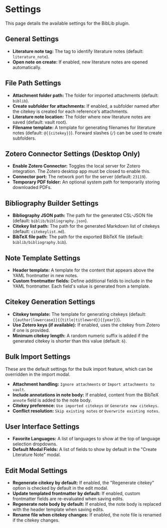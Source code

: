 # Settings

This page details the available settings for the BibLib plugin.

## General Settings

*   **Literature note tag:** The tag to identify literature notes (default: `literature_note`).
*   **Open note on create:** If enabled, new literature notes are opened automatically.

## File Path Settings

*   **Attachment folder path:** The folder for imported attachments (default: `biblib`).
*   **Create subfolder for attachments:** If enabled, a subfolder named after the citekey is created for each reference's attachments.
*   **Literature note location:** The folder where new literature notes are saved (default: vault root).
*   **Filename template:** A template for generating filenames for literature notes (default: `@{{citekey}}`). Forward slashes (`/`) can be used to create subfolders.

## Zotero Connector Settings (Desktop Only)

*   **Enable Zotero Connector:** Toggles the local server for Zotero integration. The Zotero desktop app must be closed to enable this.
*   **Connector port:** The network port for the server (default: `23119`).
*   **Temporary PDF folder:** An optional system path for temporarily storing downloaded PDFs.

## Bibliography Builder Settings

*   **Bibliography JSON path:** The path for the generated CSL-JSON file (default: `biblib/bibliography.json`).
*   **Citekey list path:** The path for the generated Markdown list of citekeys (default: `citekeylist.md`).
*   **BibTeX file path:** The path for the exported BibTeX file (default: `biblib/bibliography.bib`).

## Note Template Settings

*   **Header template:** A template for the content that appears above the YAML frontmatter in new notes.
*   **Custom frontmatter fields:** Define additional fields to include in the YAML frontmatter. Each field's value is generated from a template.

## Citekey Generation Settings

*   **Citekey template:** The template for generating citekeys (default: `{{author|lowercase}}{{title|titleword}}{{year}}`).
*   **Use Zotero keys (if available):** If enabled, uses the citekey from Zotero if one is provided.
*   **Minimum citekey length:** A random numeric suffix is added if the generated citekey is shorter than this value (default: `6`).

## Bulk Import Settings

These are the default settings for the bulk import feature, which can be overridden in the import modal.

*   **Attachment handling:** `Ignore attachments` or `Import attachments to vault`.
*   **Include annotations in note body:** If enabled, content from the BibTeX `annote` field is added to the note body.
*   **Citekey preference:** `Use imported citekeys` or `Generate new citekeys`.
*   **Conflict resolution:** `Skip existing notes` or `Overwrite existing notes`.

## User Interface Settings

*   **Favorite Languages:** A list of languages to show at the top of language selection dropdowns.
*   **Default Modal Fields:** A list of fields to show by default in the "Create Literature Note" modal.

## Edit Modal Settings

*   **Regenerate citekey by default:** If enabled, the "Regenerate citekey" option is checked by default in the edit modal.
*   **Update templated frontmatter by default:** If enabled, custom frontmatter fields are re-evaluated when saving edits.
*   **Regenerate note body by default:** If enabled, the note body is replaced with the header template when saving edits.
*   **Rename file when citekey changes:** If enabled, the note file is renamed if the citekey changes.